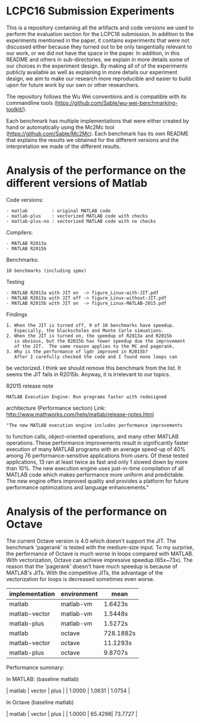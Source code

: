LCPC16 Submission Experiments
=============================

This is a repository containing all the artifacts and code versions we used to
perform the evaluation section for the LCPC16 submission. In addition to the
experiments mentioned in the paper, it contains experiments that were not
discussed either because they turned out to be only tangentially relevant to
our work, or we did not have the space in the paper. In addition, in this
README and others in sub-directories, we explain in more details some of our
choices in the experiment design. By making all of of the experiments publicly
available as well as explaining in more details our experiment design, we aim
to make our research more reproducible and easier to build upon for future work
by our own or other researchers.

The repository follows the Wu Wei conventions and is compatible with its
commandline tools (https://github.com/Sable/wu-wei-benchmarking-toolkit/).

Each benchmark has multiple implementations that were either created by hand or
automatically using the Mc2Mc tool (https://github.com/Sable/Mc2Mc). Each
benchmark has its own README that explains the results we obtained for the
different versions and the interpretation we made of the different results.

Analysis of the performance on the different versions of Matlab
===============================

Code versions:

    - matlab         : original MATLAB code
    - matlab-plus    : vectorized MATLAB code with checks
    - matlab-plus-no : vectorized MATLAB code with no checks

Compilers:

    - MATLAB R2013a
    - MATLAB R2015b

Benchmarks:

    10 benchmarks (including spmv)

Testing

    - MATLAB R2013a with JIT on  -> figure_Linux-with-JIT.pdf
    - MATLAB R2013a with JIT off -> figure_Linux-without-JIT.pdf
    - MATLAB R2015b with JIT on  -> figure_Linux-MATLAB-2015.pdf

Findings

    1. When the JIT is turned off, 9 of 10 benchmarks have speedup.
       Especially, the blackscholes and Monte Carlo simuations.
    2. When the JIT is turned on, the speedup of R2013a and R2015b
       is obvious, but the R2015b has fewer speedup due the improvement
       of the JIT.  The same reason applies to the MC and pagerank.
    3. Why is the performance of lgdr improved in R2015b?
       After I carefully checked the code and I found none loops can
be vectorized.
       I think we should remove this benchmark from the list. It seems
the JIT fails
       in R2015b.  Anyway, it is irrelevant to our topics.


R2015 release note

    MATLAB Execution Engine: Run programs faster with redesigned
architecture (Performance section)
    Link: http://www.mathworks.com/help/matlab/release-notes.html

    "The new MATLAB execution engine includes performance improvements
to function calls, object-oriented operations, and many other MATLAB
operations. These performance improvements result in significantly
faster execution of many MATLAB programs with an average speed-up of
40% among 76 performance-sensitive applications from users. Of these
tested applications, 13 ran at least twice as fast and only 1 slowed
down by more than 10%. The new execution engine uses just-in-time
compilation of all MATLAB code which makes performance more uniform
and predictable. The new engine offers improved quality and provides a
platform for future performance optimizations and language
enhancements."

Analysis of the performance on Octave
================


The current Octave version is 4.0 which doesn't support the JIT.  The
benchmark 'pagerank' is tested with the medium-size input.  To my
surprise, the performance of Octave is much worse in loops compared
with MATLAB.  With vectorization, Octave can achieve impressive
speedup (65x~73x).  The reason that the 'pagerank' doesn't have much
speedup is because of MATLAB's JITs.  With the competitive JITs, the
advantage of the vectorization for loops is decreased sometimes even
worse.

|implementation | environment | mean      |
|-------------- | ----------- | --------- |
|matlab         | matlab-vm   | 1.6423s   |
|matlab-vector  | matlab-vm   | 1.5448s   |
|matlab-plus    | matlab-vm   | 1.5272s   |
|matlab         | octave      | 728.1882s |
|matlab-vector  | octave      | 11.1293s  |
|matlab-plus    | octave      | 9.8707s   |


Performance summary:

In MATLAB: (baseline matlab)

| matlab | vector | plus   |
| 1.0000 | 1.0631 | 1.0754 |


In Octave (baseline matlab)

| matlab | vector | plus    |
| 1.0000 | 65.4298| 73.7727 |
